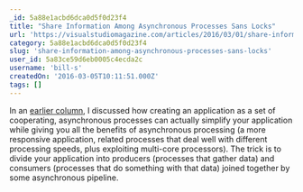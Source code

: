 ```yaml
---
_id: 5a88e1acbd6dca0d5f0d23f4
title: "Share Information Among Asynchronous Processes Sans Locks"
url: 'https://visualstudiomagazine.com/articles/2016/03/01/share-information.aspx'
category: 5a88e1acbd6dca0d5f0d23f4
slug: 'share-information-among-asynchronous-processes-sans-locks'
user_id: 5a83ce59d6eb0005c4ecda2c
username: 'bill-s'
createdOn: '2016-03-05T10:11:51.000Z'
tags: []
---
```


In an <a href="https://visualstudiomagazine.com/articles/2016/02/01/asynchronous-processes.aspx" target="_blank">earlier column</a>, I discussed how creating an application as a set of cooperating, asynchronous processes can actually simplify your application while giving you all the benefits of asynchronous processing (a more responsive application, related processes that deal well with different processing speeds, plus exploiting multi-core processors). The trick is to divide your application into producers (processes that gather data) and consumers (processes that do something with that data) joined together by some asynchronous pipeline.

